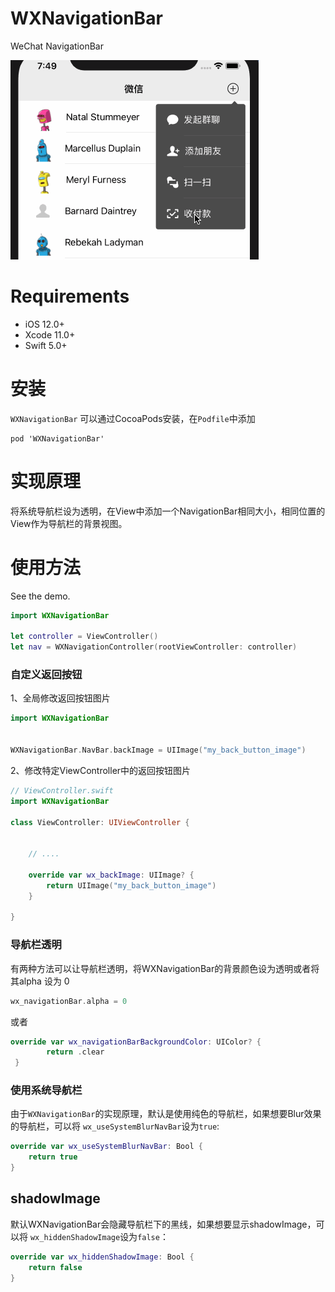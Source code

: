 # WXNavigationBar
WeChat NavigationBar

![](Assets/navigationbar01.gif)

# Requirements

- iOS 12.0+
- Xcode 11.0+
- Swift 5.0+

# 安装

`WXNavigationBar` 可以通过CocoaPods安装，在`Podfile`中添加

```
pod 'WXNavigationBar'
```


# 实现原理

将系统导航栏设为透明，在View中添加一个NavigationBar相同大小，相同位置的View作为导航栏的背景视图。


# 使用方法

See the demo.

```swift
import WXNavigationBar

let controller = ViewController()
let nav = WXNavigationController(rootViewController: controller)
```

### 自定义返回按钮


1、全局修改返回按钮图片

```swift
import WXNavigationBar


WXNavigationBar.NavBar.backImage = UIImage("my_back_button_image")

```


2、修改特定ViewController中的返回按钮图片

```swift
// ViewController.swift
import WXNavigationBar

class ViewController: UIViewController {
	

	// ....

	override var wx_backImage: UIImage? {
		return UIImage("my_back_button_image")
	}

}

```


### 导航栏透明


有两种方法可以让导航栏透明，将WXNavigationBar的背景颜色设为透明或者将其alpha 设为 0

```swift
wx_navigationBar.alpha = 0
```

或者

```swift
override var wx_navigationBarBackgroundColor: UIColor? {
        return .clear
 }
```

### 使用系统导航栏

由于`WXNavigationBar`的实现原理，默认是使用纯色的导航栏，如果想要Blur效果的导航栏，可以将 `wx_useSystemBlurNavBar`设为`true`:

```swift
override var wx_useSystemBlurNavBar: Bool {
    return true
}
```

## shadowImage

默认WXNavigationBar会隐藏导航栏下的黑线，如果想要显示shadowImage，可以将 `wx_hiddenShadowImage`设为`false`：


```swift
override var wx_hiddenShadowImage: Bool {
    return false
}
```


